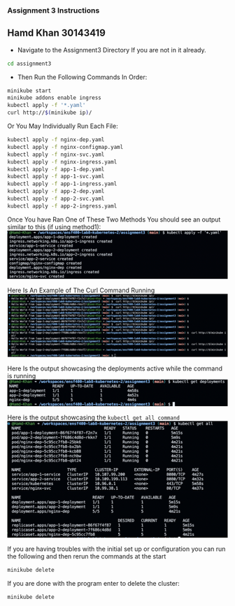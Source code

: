 ### Assignment 3 Instructions
## Hamd Khan 30143419


- Navigate to the Assignment3 Directory If you are not in it already. 

```bash
cd assignment3
```

- Then Run the Following Commands In Order:

```bash
minikube start
minikube addons enable ingress
kubectl apply -f '*.yaml'
curl http://$(minikube ip)/
```

Or You May Individually Run Each File:
```bash
kubectl apply -f nginx-dep.yaml
kubectl apply -f nginx-configmap.yaml
kubectl apply -f nginx-svc.yaml
kubectl apply -f nginx-ingress.yaml 
kubectl apply -f app-1-dep.yaml
kubectl apply -f app-1-svc.yaml
kubectl apply -f app-1-ingress.yaml
kubectl apply -f app-2-dep.yaml
kubectl apply -f app-2-svc.yaml
kubectl apply -f app-2-ingress.yaml
```


Once You have Ran One of These Two Methods You should see an output similar to this (if using method1):
![image](https://github.com/Hamd-Khan/ensf400-lab8-kubernetes-2/blob/main/assignment3/Screen%20Shot%202024-04-09%20at%2010.58.26%20AM.png)

Here Is An Example of The Curl Command Running
![image](https://github.com/Hamd-Khan/ensf400-lab8-kubernetes-2/blob/main/assignment3/Screen%20Shot%202024-04-09%20at%2010.55.51%20AM.png)

Here Is the output showcasing the deployments active while the command is running
![image](https://github.com/Hamd-Khan/ensf400-lab8-kubernetes-2/blob/main/assignment3/Screen%20Shot%202024-04-09%20at%2011.00.22%20AM.png)

Here is the output showcasing the `kubectl get all command`
![image](https://github.com/Hamd-Khan/ensf400-lab8-kubernetes-2/blob/main/assignment3/Screen%20Shot%202024-04-09%20at%2011.01.58%20AM.png)


If you are having troubles with the initial set up or configuration you can run the following and then rerun the commands at the start

```bash
minikube delete
```

If you are done with the program enter to delete the cluster:
```bash
minikube delete
```
